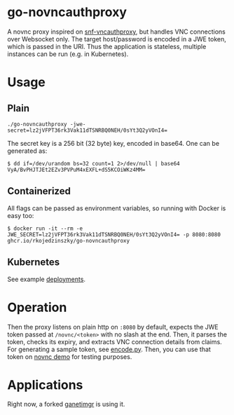 # go-novncauthproxy

A novnc proxy inspired on [snf-vncauthproxy](https://github.com/grnet/snf-vncauthproxy), but handles VNC connections over Websocket only. The target host/password is encoded in a JWE token, which is passed in the URI.
Thus the application is stateless, multiple instances can be run (e.g. in Kubernetes).

# Usage

## Plain

```
./go-novncauthproxy -jwe-secret=lz2jVFPT36rk3Vak11dTSNRBQ0NEH/0sYt3Q2yVOnI4=
```

The secret key is a 256 bit (32 byte) key, encoded in base64. One can be generated as:
```
$ dd if=/dev/urandom bs=32 count=1 2>/dev/null | base64
VyA/BvPHJTJEt2EZv3PVPuM4xEXFL+dS5KCOiWKz4MM=
```

## Containerized

All flags can be passed as environment variables, so running with Docker is easy too:
```
$ docker run -it --rm -e JWE_SECRET=lz2jVFPT36rk3Vak11dTSNRBQ0NEH/0sYt3Q2yVOnI4= -p 8080:8080 ghcr.io/rkojedzinszky/go-novncauthproxy
```

## Kubernetes

See example [deployments](deploy/kubernetes).

# Operation

Then the proxy listens on plain http on `:8080` by default, expects the JWE token passed at `/novnc/<token>` with no slash at the end. Then, it parses the token, checks its expiry, and extracts VNC connection details from claims. For generating a sample token, see [encode.py](tools/encode.py). Then, you can use that token on [novnc demo](https://novnc.com/noVNC/vnc.html) for testing purposes.

# Applications

Right now, a forked [ganetimgr](https://github.com/rkojedzinszky/ganetimgr/tree/novnc-jwe) is using it.

